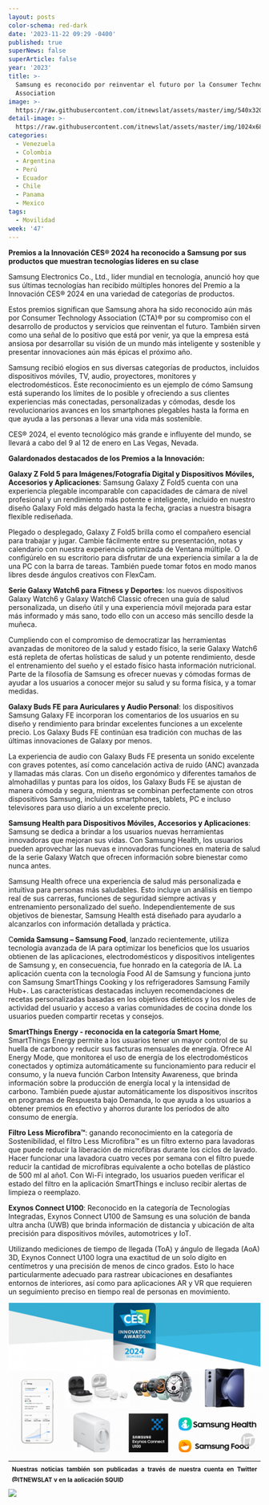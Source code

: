 ```yaml
---
layout: posts
color-schema: red-dark
date: '2023-11-22 09:29 -0400'
published: true
superNews: false
superArticle: false
year: '2023'
title: >-
  Samsung es reconocido por reinventar el futuro por la Consumer Technology
  Association
image: >-
  https://raw.githubusercontent.com/itnewslat/assets/master/img/540x320/Samsung-Award-CES-p.jpg
detail-image: >-
  https://raw.githubusercontent.com/itnewslat/assets/master/img/1024x680/Samsung-Award-CES-g.jpg
categories:
  - Venezuela
  - Colombia
  - Argentina
  - Perú
  - Ecuador
  - Chile
  - Panama
  - Mexico
tags:
  - Movilidad
week: '47'
---
```

**Premios a la Innovación CES® 2024 ha reconocido a Samsung por sus productos que muestran tecnologías líderes en su clase**

Samsung Electronics Co., Ltd., líder mundial en tecnología, anunció hoy que sus últimas tecnologías han recibido múltiples honores del Premio a la Innovación CES® 2024 en una variedad de categorías de productos.

Estos premios significan que Samsung ahora ha sido reconocido aún más por Consumer Technology Association (CTA)® por su compromiso con el desarrollo de productos y servicios que reinventan el futuro. También sirven como una señal de lo positivo que está por venir, ya que la empresa está ansiosa por desarrollar su visión de un mundo más inteligente y sostenible y presentar innovaciones aún más épicas el próximo año.

Samsung recibió elogios en sus diversas categorías de productos, incluidos dispositivos móviles, TV, audio, proyectores, monitores y electrodomésticos. Este reconocimiento es un ejemplo de cómo Samsung está superando los límites de lo posible y ofreciendo a sus clientes experiencias más conectadas, personalizadas y cómodas, desde los revolucionarios avances en los smartphones plegables hasta la forma en que ayuda a las personas a llevar una vida más sostenible.

CES® 2024, el evento tecnológico más grande e influyente del mundo, se llevará a cabo del 9 al 12 de enero en Las Vegas, Nevada.

**Galardonados destacados de los Premios a la Innovación:**

**Galaxy Z Fold 5 para Imágenes/Fotografía Digital y Dispositivos Móviles, Accesorios y Aplicaciones**: Samsung Galaxy Z Fold5 cuenta con una experiencia plegable incomparable con capacidades de cámara de nivel profesional y un rendimiento más potente e inteligente, incluido en nuestro diseño Galaxy Fold más delgado hasta la fecha, gracias a nuestra bisagra flexible rediseñada.

Plegado o desplegado, Galaxy Z Fold5 brilla como el compañero esencial para trabajar y jugar. Cambie fácilmente entre su presentación, notas y calendario con nuestra experiencia optimizada de Ventana múltiple. O configúrelo en su escritorio para disfrutar de una experiencia similar a la de una PC con la barra de tareas. También puede tomar fotos en modo manos libres desde ángulos creativos con FlexCam.

**Serie Galaxy Watch6 para Fitness y Deportes**: los nuevos dispositivos Galaxy Watch6 y Galaxy Watch6 Classic ofrecen una guía de salud personalizada, un diseño útil y una experiencia móvil mejorada para estar más informado y más sano, todo ello con un acceso más sencillo desde la muñeca.

Cumpliendo con el compromiso de democratizar las herramientas avanzadas de monitoreo de la salud y estado físico, la serie Galaxy Watch6 está repleta de ofertas holísticas de salud y un potente rendimiento, desde el entrenamiento del sueño y el estado físico hasta información nutricional. Parte de la filosofía de Samsung es ofrecer nuevas y cómodas formas de ayudar a los usuarios a conocer mejor su salud y su forma física, y a tomar medidas.

**Galaxy Buds FE para Auriculares y Audio Personal**: los dispositivos Samsung Galaxy FE incorporan los comentarios de los usuarios en su diseño y rendimiento para brindar excelentes funciones a un excelente precio. Los Galaxy Buds FE continúan esa tradición con muchas de las últimas innovaciones de Galaxy por menos.

La experiencia de audio con Galaxy Buds FE presenta un sonido excelente con graves potentes, así como cancelación activa de ruido (ANC) avanzada y llamadas más claras. Con un diseño ergonómico y diferentes tamaños de almohadillas y puntas para los oídos, los Galaxy Buds FE se ajustan de manera cómoda y segura, mientras se combinan perfectamente con otros dispositivos Samsung, incluidos smartphones, tablets, PC e incluso televisores para uso diario a un excelente precio.

**Samsung Health para Dispositivos Móviles, Accesorios y Aplicaciones**: Samsung se dedica a brindar a los usuarios nuevas herramientas innovadoras que mejoran sus vidas. Con Samsung Health, los usuarios pueden aprovechar las nuevas e innovadoras funciones en materia de salud de la serie Galaxy Watch que ofrecen información sobre bienestar como nunca antes.

Samsung Health ofrece una experiencia de salud más personalizada e intuitiva para personas más saludables. Esto incluye un análisis en tiempo real de sus carreras, funciones de seguridad siempre activas y entrenamiento personalizado del sueño. Independientemente de sus objetivos de bienestar, Samsung Health está diseñado para ayudarlo a alcanzarlos con información detallada y práctica.

C**omida Samsung – Samsung Food**, lanzado recientemente, utiliza tecnología avanzada de IA para optimizar los beneficios que los usuarios obtienen de las aplicaciones, electrodomésticos y dispositivos inteligentes de Samsung y, en consecuencia, fue honrado en la categoría de IA. La aplicación cuenta con la tecnología Food AI de Samsung y funciona junto con Samsung SmartThings Cooking y los refrigeradores Samsung Family Hub+. Las características destacadas incluyen recomendaciones de recetas personalizadas basadas en los objetivos dietéticos y los niveles de actividad del usuario y acceso a varias comunidades de cocina donde los usuarios pueden compartir recetas y consejos.

**SmartThings Energy - reconocida en la categoría Smart Home**, SmartThings Energy permite a los usuarios tener un mayor control de su huella de carbono y reducir sus facturas mensuales de energía. Ofrece AI Energy Mode, que monitorea el uso de energía de los electrodomésticos conectados y optimiza automáticamente su funcionamiento para reducir el consumo, y la nueva función Carbon Intensity Awareness, que brinda información sobre la producción de energía local y la intensidad de carbono. También puede ajustar automáticamente los dispositivos inscritos en programas de Respuesta bajo Demanda, lo que ayuda a los usuarios a obtener premios en efectivo y ahorros durante los períodos de alto consumo de energía.

**Filtro Less Microfibra™**: ganando reconocimiento en la categoría de Sostenibilidad, el filtro Less Microfibra™ es un filtro externo para lavadoras que puede reducir la liberación de microfibras durante los ciclos de lavado. Hacer funcionar una lavadora cuatro veces por semana con el filtro puede reducir la cantidad de microfibras equivalente a ocho botellas de plástico de 500 ml al año1. Con Wi-Fi integrado, los usuarios pueden verificar el estado del filtro en la aplicación SmartThings e incluso recibir alertas de limpieza o reemplazo.

**Exynos Connect U100**: Reconocido en la categoría de Tecnologías Integradas, Exynos Connect U100 de Samsung es una solución de banda ultra ancha (UWB) que brinda información de distancia y ubicación de alta precisión para dispositivos móviles, automotrices y IoT.

Utilizando mediciones de tiempo de llegada (ToA) y ángulo de llegada (AoA) 3D, Exynos Connect U100 logra una exactitud de un solo dígito en centímetros y una precisión de menos de cinco grados. Esto lo hace particularmente adecuado para rastrear ubicaciones en desafiantes entornos de interiores, así como para aplicaciones AR y VR que requieren un seguimiento preciso en tiempo real de personas en movimiento.

![](https://raw.githubusercontent.com/itnewslat/assets/master/img/540x320/Samsung-Award-CES-p.jpg)

<table style="height: 42px;" width="569">
<tbody>
<tr>
<td style="text-align: justify;"><sub><strong>Nuestras noticias también son publicadas a través de nuestra cuenta en Twitter <a href="https://twitter.com/itnewslat?lang=es">@ITNEWSLAT</a> y en la aplicación <a href="https://squidapp.co/en/">SQUID</a></strong></sub></td>
</tr>
</tbody>
</table>

<img src="https://tracker.metricool.com/c3po.jpg?hash=56f88a41e39ab42c063cc51676587a04"/>